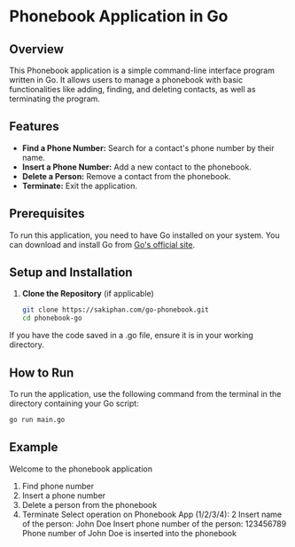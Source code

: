 # Phonebook Application in Go

## Overview
This Phonebook application is a simple command-line interface program written in Go. It allows users to manage a phonebook with basic functionalities like adding, finding, and deleting contacts, as well as terminating the program.

## Features
- **Find a Phone Number:** Search for a contact's phone number by their name.
- **Insert a Phone Number:** Add a new contact to the phonebook.
- **Delete a Person:** Remove a contact from the phonebook.
- **Terminate:** Exit the application.

## Prerequisites
To run this application, you need to have Go installed on your system. You can download and install Go from [Go's official site](https://golang.org/dl/).

## Setup and Installation
1. **Clone the Repository** (if applicable)
   ```bash
   git clone https://sakiphan.com/go-phonebook.git
   cd phonebook-go
If you have the code saved in a .go file, ensure it is in your working directory.

## How to Run
To run the application, use the following command from the terminal in the directory containing your Go script:

```bash
go run main.go
```

## Example

Welcome to the phonebook application
1. Find phone number
2. Insert a phone number
3. Delete a person from the phonebook
4. Terminate
Select operation on Phonebook App (1/2/3/4): 2
Insert name of the person: John Doe
Insert phone number of the person: 123456789
Phone number of John Doe is inserted into the phonebook







